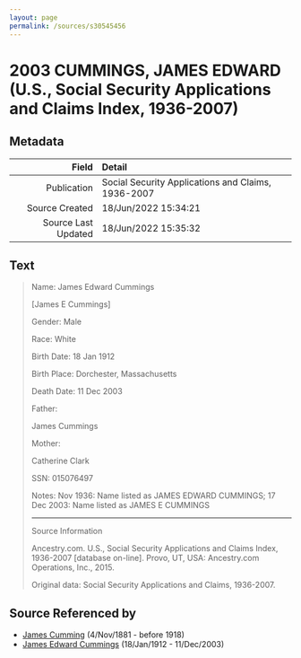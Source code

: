 ```yaml
---
layout: page
permalink: /sources/s30545456
---
```


# 2003 CUMMINGS, JAMES EDWARD (U.S., Social Security Applications and Claims Index, 1936-2007)

## Metadata
Field | Detail
---:|:---
Publication | Social Security Applications and Claims, 1936-2007
Source Created | 18/Jun/2022 15:34:21
Source Last Updated | 18/Jun/2022 15:35:32

## Text

> Name: James Edward Cummings
>
> [James E Cummings]
>
> Gender: Male
>
> Race: White
>
> Birth Date: 18 Jan 1912
>
> Birth Place: Dorchester, Massachusetts
>
> Death Date: 11 Dec 2003
>
> Father: 
>
> James Cummings
>
> Mother: 
>
> Catherine Clark
>
> SSN: 015076497
>
> Notes: Nov 1936: Name listed as JAMES EDWARD CUMMINGS; 17 Dec 2003: Name listed as JAMES E CUMMINGS
>
> ---
>
> Source Information
>
> Ancestry.com. U.S., Social Security Applications and Claims Index, 1936-2007 [database on-line]. Provo, UT, USA: Ancestry.com Operations, Inc., 2015.
>
> Original data: Social Security Applications and Claims, 1936-2007.
>

## Source Referenced by

* [James Cumming](../people/@64418166@-james-cumming-b1881-11-4-d1918.md) (4/Nov/1881 - before 1918)
* [James Edward Cummings](../people/@5591850@-james-edward-cummings-b1912-1-18-d2003-12-11.md) (18/Jan/1912 - 11/Dec/2003)
